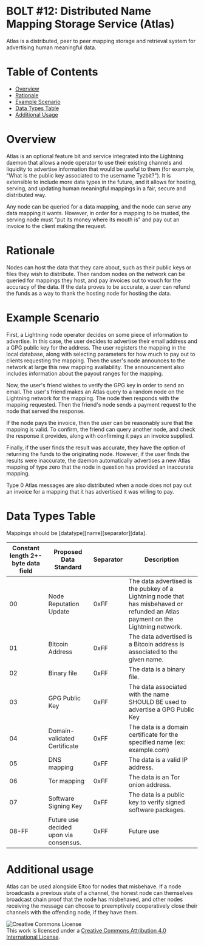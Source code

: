 # BOLT #12: Distributed Name Mapping Storage Service (Atlas)

Atlas is a distributed, peer to peer mapping storage and retrieval system for
advertising human meaningful data.

# Table of Contents
  * [Overview](#overview)
  * [Rationale](#rationale)
  * [Example Scenario](#example-scenario)
  * [Data Types Table](#data-types-table)
  * [Additional Usage](#additional-usage)

# Overview

Atlas is an optional feature bit and service integrated into the Lightning daemon
that allows a node operator to use their existing channels and liquidity to advertise
information that would be useful to them (for example, "What is the public key
associated to the username Tyzbit?").  It is extensible to include more data types
in the future, and it allows for hosting, serving, and updating human meaningful
mappings in a fair, secure and distributed way.

Any node can be queried for a data mapping, and the node can serve any data mapping
it wants.  However, in order for a mapping to be trusted, the serving node must
"put its money where its mouth is" and pay out an invoice to the client making the request.

# Rationale

Nodes can host the data that they care about, such as their public keys or files
they wish to distribute.  Then random nodes on the network can be queried for
mappings they host, and pay invoices out to vouch for the accuracy of the data.
If the data proves to be accurate, a user can refund the funds as a way to thank
the hosting node for hosting the data.  

# Example Scenario

First, a Lightning node operator decides on some piece of information to advertise.
In this case, the user decides to advertise their email address and a GPG public
key for the address.  The user registers the mapping in the local database, along
with selecting parameters for how much to pay out to clients requesting the mapping.
Then the user's node announces to the network at large this new mapping availability.
The announcement also includes information about the payout ranges for the mapping.

Now, the user's friend wishes to verify the GPG key in order to send an email.
The user's friend makes an Atlas query to a random node on the Lightning network
for the mapping.  The node then responds with the mapping requested.  Then the
friend's node sends a payment request to the node that served the response.

If the node pays the invoice, then the user can be reasonably sure that the mapping
is valid.  To confirm, the friend can query another node, and check the response
it provides, along with confirming it pays an invoice supplied.

Finally, if the user finds the result was accurate, they have the option of returning
the funds to the originating node.  However, if the user finds the results were
inaccurate, the daemon automatically advertises a new Atlas mapping of type zero
that the node in question has provided an inaccurate mapping.

Type 0 Atlas messages are also distributed when a node does not pay out an invoice
for a mapping that it has advertised it was willing to pay.

# Data Types Table

Mappings should be [datatype][name][separator][data].

Constant length 2+-byte data field | Proposed Data Standard                 | Separator | Description
-----------------------------------|----------------------------------------|-----------|-------------
00                                 | Node Reputation Update                 | 0xFF      | The data advertised is the pubkey of a Lightning node that has misbehaved or refunded an Atlas payment on the Lightning network.
01                                 | Bitcoin Address                        | 0xFF      | The data advertised is a Bitcoin address is associated to the given name.
02                                 | Binary file                            | 0xFF      | The data is a binary file.
03                                 | GPG Public Key                         | 0xFF      | The data associated with the name SHOULD BE used to advertise a GPG Public Key
04                                 | Domain-validated Certificate           | 0xFF      | The data is a domain certificate for the specified name (ex: example.com)
05                                 | DNS mapping                            | 0xFF      | The data is a valid IP address.
06                                 | Tor mapping                            | 0xFF      | The data is an Tor onion address.
07                                 | Software Signing Key                   | 0xFF      | The data is a public key to verify signed software packages.
08-FF                              | Future use decided upon via consensus. | 0xFF      | Future use

# Additional usage

Atlas can be used alongside Eltoo for nodes that misbehave.  If a node broadcasts
a previous state of a channel, the honest node can themselves broadcast chain proof
that the node has misbehaved, and other nodes receiving the message can choose to
preemptively cooperatively close their channels with the offending node, if they
have them.

![Creative Commons License](https://i.creativecommons.org/l/by/4.0/88x31.png "License CC-BY")
<br>
This work is licensed under a [Creative Commons Attribution 4.0 International License](http://creativecommons.org/licenses/by/4.0/).
